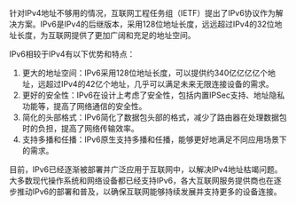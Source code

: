 针对IPv4地址不够用的情况，互联网工程任务组（IETF）提出了IPv6协议作为解决方案。IPv6是IPv4的后继版本，采用128位地址长度，远远超过IPv4的32位地址长度，为互联网提供了更加广阔和充足的地址空间。

IPv6相较于IPv4有以下优势和特点：

1. 更大的地址空间：IPv6采用128位地址长度，可以提供约340亿亿亿亿个地址，远超过IPv4的42亿个地址，几乎可以满足未来无限连接设备的需求。
2. 更好的安全性：IPv6在设计上考虑了安全性，包括内置IPSec支持、地址隐私功能等，提高了网络通信的安全性。
3. 简化的头部格式：IPv6简化了数据包头部的格式，减少了路由器在处理数据包时的负担，提高了网络传输效率。
4. 支持多播和任播：IPv6原生支持多播和任播，能够更好地满足不同应用场景下的需求。

目前，IPv6已经逐渐被部署并广泛应用于互联网中，以解决IPv4地址枯竭问题。大多数现代操作系统和网络设备都已经支持IPv6，各大互联网服务提供商也在逐步推动IPv6的部署和普及，以确保互联网能够持续发展并支持更多的设备连接。